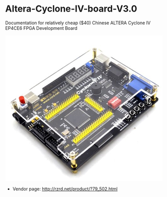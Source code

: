 # Altera-Cyclone-IV-board-V3.0
Documentation for relatively cheap ($40) Chinese ALTERA Cyclone IV EP4CE6 FPGA Development Board

![Board image](board.jpg)

- Vendor page: http://rzrd.net/product/?79_502.html

